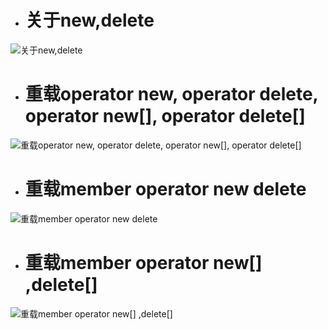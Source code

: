 - # 关于new,delete

![关于new,delete](https://github.com/havenow/my-C-plus-plus/blob/master/C%2B%2B%E5%86%85%E5%AD%98%E7%AE%A1%E7%90%86/images/%E5%85%B3%E4%BA%8Enew%2Cdelete.png)  

- # 重载operator new, operator delete,  operator new[], operator delete[]

![重载operator new, operator delete,  operator new[], operator delete[]](https://github.com/havenow/my-C-plus-plus/blob/master/C%2B%2B%E5%86%85%E5%AD%98%E7%AE%A1%E7%90%86/images/%E9%87%8D%E8%BD%BDoperator%20new%2C%20operator%20delete%2C%20%20operator%20new%5B%5D%2C%20operator%20delete%5B%5D.png)  

- # 重载member operator new delete
  
![重载member operator new delete](https://github.com/havenow/my-C-plus-plus/blob/master/C%2B%2B%E5%86%85%E5%AD%98%E7%AE%A1%E7%90%86/images/%E9%87%8D%E8%BD%BDmember%20operator%20new%20%2Cdelete.png)  

- # 重载member operator new[] ,delete[]

![重载member operator new[] ,delete[]](https://github.com/havenow/my-C-plus-plus/blob/master/C%2B%2B%E5%86%85%E5%AD%98%E7%AE%A1%E7%90%86/images/%E9%87%8D%E8%BD%BDmember%20operator%20new%5B%5D%20%2Cdelete%5B%5D.png)  
